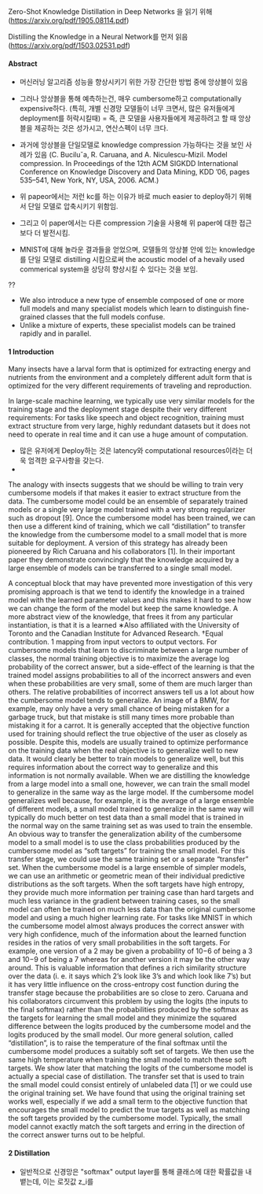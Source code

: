 Zero-Shot Knowledge Distillation in Deep Networks 을 읽기 위해
(https://arxiv.org/pdf/1905.08114.pdf)

Distilling the Knowledge in a Neural Network를 먼저 읽음
(https://arxiv.org/pdf/1503.02531.pdf)

#### Abstract

- 머신러닝 알고리즘 성능을 향상시키기 위한 가장 간단한 방법 중에 앙상블이 있음
- 그러나 앙상블을 통해 예측하는건, 매우 cumbersome하고 computationally expensive하다. (특히, 개별 신경망 모델들이 너무 크면서, 많은 유저들에게 deployment를
허락시킬때) = 즉, 큰 모델을 사용자들에게 제공하려고 할 때 앙상블을 제공하는 것은 성가시고, 연산스펙이 너무 크다.
- 과거에 앙상블을 단일모델로 knowledge compression 가능하다는 것을 보인 사례가 있음
(C. Buciluˇa, R. Caruana, and A. Niculescu-Mizil. Model compression. In Proceedings of the
12th ACM SIGKDD International Conference on Knowledge Discovery and Data Mining, KDD
’06, pages 535–541, New York, NY, USA, 2006. ACM.)
- 위 papeor에서는 저런 kc를 하는 이유가 바로 much easier to deploy하기 위해서 단일 모델로 압축시키기 위함임.

- 그리고 이 paper에서는 다른 compression 기술을 사용해 위 paper에 대한 접근보다 더 발전시킴.
- MNIST에 대해 놀라운 결과들을 얻었으며, 모델들의 앙상블 안에 있는 knowledge를 단일 모델로 distilling 시킴으로써
the acoustic model of a hevaily used commerical system을 상당히 향상시킬 수 있다는 것을 보임.

??
- We also introduce a new type of ensemble composed of one or more full models and many
specialist models which learn to distinguish fine-grained classes that the full models confuse. 
- Unlike a mixture of experts, these specialist models can be trained rapidly and in parallel.






#### 1 Introduction

Many insects have a larval form that is optimized for extracting energy and nutrients from the environment
and a completely different adult form that is optimized for the very different requirements
of traveling and reproduction.

In large-scale machine learning, we typically use very similar models
for the training stage and the deployment stage despite their very different requirements: For tasks
like speech and object recognition, training must extract structure from very large, highly redundant
datasets but it does not need to operate in real time and it can use a huge amount of computation.

- 많은 유저에게 Deploy하는 것은 latency와 computational resources이라는 더욱 엄격한 요구사항을 갖는다.
- 

The analogy with insects suggests that we should be willing to train
very cumbersome models if that makes it easier to extract structure from the data. The cumbersome
model could be an ensemble of separately trained models or a single very large model trained with
a very strong regularizer such as dropout [9]. Once the cumbersome model has been trained, we
can then use a different kind of training, which we call “distillation” to transfer the knowledge from
the cumbersome model to a small model that is more suitable for deployment. A version of this
strategy has already been pioneered by Rich Caruana and his collaborators [1]. In their important
paper they demonstrate convincingly that the knowledge acquired by a large ensemble of models
can be transferred to a single small model.


A conceptual block that may have prevented more investigation of this very promising approach is
that we tend to identify the knowledge in a trained model with the learned parameter values and this
makes it hard to see how we can change the form of the model but keep the same knowledge. A more
abstract view of the knowledge, that frees it from any particular instantiation, is that it is a learned
∗Also affiliated with the University of Toronto and the Canadian Institute for Advanced Research.
†Equal contribution.
1
mapping from input vectors to output vectors. For cumbersome models that learn to discriminate
between a large number of classes, the normal training objective is to maximize the average log
probability of the correct answer, but a side-effect of the learning is that the trained model assigns
probabilities to all of the incorrect answers and even when these probabilities are very small, some
of them are much larger than others. The relative probabilities of incorrect answers tell us a lot about
how the cumbersome model tends to generalize. An image of a BMW, for example, may only have
a very small chance of being mistaken for a garbage truck, but that mistake is still many times more
probable than mistaking it for a carrot.
It is generally accepted that the objective function used for training should reflect the true objective
of the user as closely as possible. Despite this, models are usually trained to optimize performance
on the training data when the real objective is to generalize well to new data. It would clearly
be better to train models to generalize well, but this requires information about the correct way to
generalize and this information is not normally available. When we are distilling the knowledge
from a large model into a small one, however, we can train the small model to generalize in the same
way as the large model. If the cumbersome model generalizes well because, for example, it is the
average of a large ensemble of different models, a small model trained to generalize in the same way
will typically do much better on test data than a small model that is trained in the normal way on the
same training set as was used to train the ensemble.
An obvious way to transfer the generalization ability of the cumbersome model to a small model is
to use the class probabilities produced by the cumbersome model as “soft targets” for training the
small model. For this transfer stage, we could use the same training set or a separate “transfer” set.
When the cumbersome model is a large ensemble of simpler models, we can use an arithmetic or
geometric mean of their individual predictive distributions as the soft targets. When the soft targets
have high entropy, they provide much more information per training case than hard targets and much
less variance in the gradient between training cases, so the small model can often be trained on much
less data than the original cumbersome model and using a much higher learning rate.
For tasks like MNIST in which the cumbersome model almost always produces the correct answer
with very high confidence, much of the information about the learned function resides in the ratios
of very small probabilities in the soft targets. For example, one version of a 2 may be given a
probability of 10−6 of being a 3 and 10−9 of being a 7 whereas for another version it may be the
other way around. This is valuable information that defines a rich similarity structure over the data
(i. e. it says which 2’s look like 3’s and which look like 7’s) but it has very little influence on the
cross-entropy cost function during the transfer stage because the probabilities are so close to zero.
Caruana and his collaborators circumvent this problem by using the logits (the inputs to the final
softmax) rather than the probabilities produced by the softmax as the targets for learning the small
model and they minimize the squared difference between the logits produced by the cumbersome
model and the logits produced by the small model. Our more general solution, called “distillation”,
is to raise the temperature of the final softmax until the cumbersome model produces a suitably soft
set of targets. We then use the same high temperature when training the small model to match these
soft targets. We show later that matching the logits of the cumbersome model is actually a special
case of distillation.
The transfer set that is used to train the small model could consist entirely of unlabeled data [1]
or we could use the original training set. We have found that using the original training set works
well, especially if we add a small term to the objective function that encourages the small model
to predict the true targets as well as matching the soft targets provided by the cumbersome model.
Typically, the small model cannot exactly match the soft targets and erring in the direction of the
correct answer turns out to be helpful.


#### 2 Distillation

- 일반적으로 신경망은 "softmax" output layer를 통해 클래스에 대한 확률값을 내뱉는데, 이는 로짓값 z_i를 





